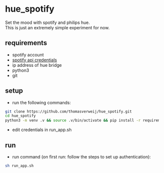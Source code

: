 # hue_spotify
Set the mood with spotify and philips hue. <br/>
This is just an extremely simple experiment for now. 

## requirements
- spotify account
- [spotify api credentials](https://developer.spotify.com/dashboard/)
- ip address of hue bridge
- python3
- git

## setup
- run the following commands:
```sh
git clone https://github.com/thomasverweij/hue_spotify.git
cd hue_spotify
python3 -m venv .v && source .v/bin/activate && pip install -r requirements.txt
```
- edit credentials in run_app.sh

## run
- run command (on first run: follow the steps to set up authentication):
```sh
sh run_app.sh
```